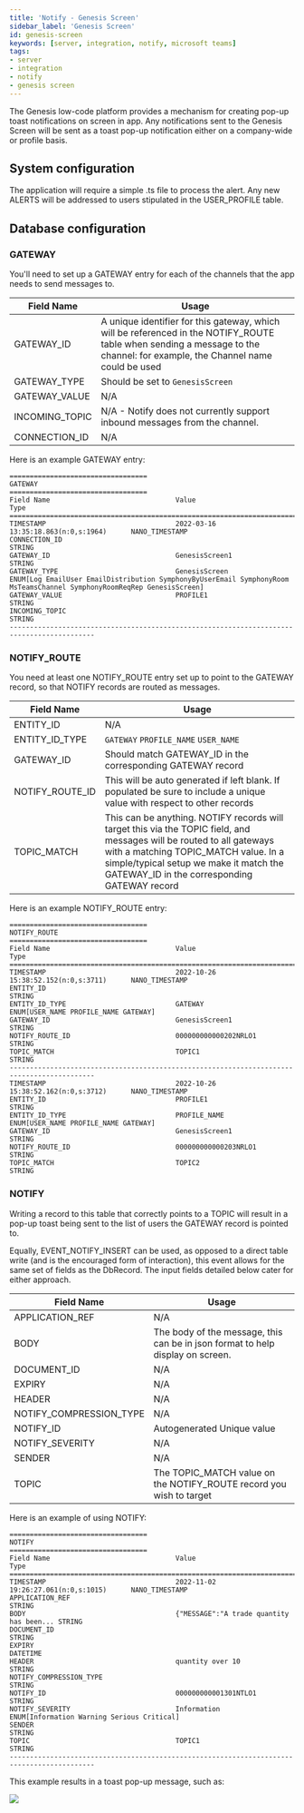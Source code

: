 ```yaml
---
title: 'Notify - Genesis Screen'
sidebar_label: 'Genesis Screen'
id: genesis-screen
keywords: [server, integration, notify, microsoft teams]
tags:
- server
- integration
- notify
- genesis screen
---
```


The Genesis low-code platform provides a mechanism for creating pop-up toast notifications on screen in app. Any notifications sent to the Genesis Screen will be sent as a toast pop-up notification either on a company-wide or profile basis.

## System configuration

The application will require a simple .ts file to process the alert. Any new ALERTS will be addressed to users stipulated in the USER_PROFILE table.

## Database configuration

### GATEWAY

You'll need to set up a GATEWAY entry for each of the channels that the app needs to send messages to.

| Field Name | Usage                                                                                                                                                                       |
| --- |-----------------------------------------------------------------------------------------------------------------------------------------------------------------------------|
| GATEWAY_ID | A unique identifier for this gateway, which will be referenced in the NOTIFY_ROUTE table when sending a message to the channel: for example, the Channel name could be used |
| GATEWAY_TYPE | Should be set to `GenesisScreen`                                                                                                                                            |
| GATEWAY_VALUE | N/A                                                                                                                                                                         |
| INCOMING_TOPIC | N/A - Notify does not currently support inbound messages from the channel.                                                                                                  |
| CONNECTION_ID | N/A                                                                                                                                                                         |

Here is an example GATEWAY entry:

```
==================================
GATEWAY
==================================
Field Name                               Value                                    Type
===========================================================================================
TIMESTAMP                                2022-03-16 13:35:18.863(n:0,s:1964)      NANO_TIMESTAMP
CONNECTION_ID                                                                     STRING
GATEWAY_ID                               GenesisScreen1                           STRING
GATEWAY_TYPE                             GenesisScreen                            ENUM[Log EmailUser EmailDistribution SymphonyByUserEmail SymphonyRoom MsTeamsChannel SymphonyRoomReqRep GenesisScreen]
GATEWAY_VALUE                            PROFILE1                                 STRING
INCOMING_TOPIC                                                                    STRING
-------------------------------------------------------------------------------------------
```

### NOTIFY_ROUTE

You need at least one NOTIFY_ROUTE entry set up to point to the GATEWAY record, so that NOTIFY records are routed as messages.

| Field Name | Usage                                                                                                                                                                                                                                                   |
| --- |---------------------------------------------------------------------------------------------------------------------------------------------------------------------------------------------------------------------------------------------------------|
| ENTITY_ID | N/A                                                                                                                                                                                                                                                     |
| ENTITY_ID_TYPE | `GATEWAY` `PROFILE_NAME` `USER_NAME`                                                                                                                                                                                                                                    |
| GATEWAY_ID | Should match GATEWAY_ID in the corresponding GATEWAY record                                                                                                                                                                                             |
| NOTIFY_ROUTE_ID | This will be auto generated if left blank. If populated be sure to include a unique value with respect to other records                                                                                                                                         |
| TOPIC_MATCH | This can be anything. NOTIFY records will target this via the TOPIC field, and messages will be routed to all gateways with a matching TOPIC_MATCH value. In a simple/typical setup we make it match the GATEWAY_ID in the corresponding GATEWAY record |

Here is an example NOTIFY_ROUTE entry:

```
==================================
NOTIFY_ROUTE
==================================
Field Name                               Value                                    Type
===========================================================================================
TIMESTAMP                                2022-10-26 15:38:52.152(n:0,s:3711)      NANO_TIMESTAMP
ENTITY_ID                                                                         STRING
ENTITY_ID_TYPE                           GATEWAY                                  ENUM[USER_NAME PROFILE_NAME GATEWAY]
GATEWAY_ID                               GenesisScreen1                           STRING
NOTIFY_ROUTE_ID                          000000000000202NRLO1                     STRING
TOPIC_MATCH                              TOPIC1                                   STRING
-------------------------------------------------------------------------------------------
TIMESTAMP                                2022-10-26 15:38:52.162(n:0,s:3712)      NANO_TIMESTAMP
ENTITY_ID                                PROFILE1                                 STRING
ENTITY_ID_TYPE                           PROFILE_NAME                             ENUM[USER_NAME PROFILE_NAME GATEWAY]
GATEWAY_ID                               GenesisScreen1                           STRING
NOTIFY_ROUTE_ID                          000000000000203NRLO1                     STRING
TOPIC_MATCH                              TOPIC2                                   STRING
```

### NOTIFY

Writing a record to this table that correctly points to a TOPIC will result in a pop-up toast being sent to the list of users the GATEWAY record is pointed to.

Equally, EVENT_NOTIFY_INSERT can be used, as opposed to a direct table write (and is the encouraged form of interaction), this event allows for the same set of fields as the DbRecord. The input fields detailed below cater for either approach.

| Field Name | Usage                                                                          |
| --- |--------------------------------------------------------------------------------|
| APPLICATION_REF | N/A                                                                            |
| BODY | The body of the message, this can be in json format to help display on screen. |
| DOCUMENT_ID | N/A                                                                            |
| EXPIRY | N/A                                                                            |
| HEADER | N/A                                                                            |
| NOTIFY_COMPRESSION_TYPE | N/A                                                                            |
| NOTIFY_ID | Autogenerated Unique value                                                     |
| NOTIFY_SEVERITY | N/A                                                                            |
| SENDER | N/A                                                                            |
| TOPIC | The TOPIC_MATCH value on the NOTIFY_ROUTE record you wish to target            |

Here is an example of using NOTIFY:

```
==================================
NOTIFY
==================================
Field Name                               Value                                    Type
===========================================================================================
TIMESTAMP                                2022-11-02 19:26:27.061(n:0,s:1015)      NANO_TIMESTAMP
APPLICATION_REF                                                                   STRING
BODY                                     {"MESSAGE":"A trade quantity has been... STRING
DOCUMENT_ID                                                                       STRING
EXPIRY                                                                            DATETIME
HEADER                                   quantity over 10                         STRING
NOTIFY_COMPRESSION_TYPE                                                           STRING
NOTIFY_ID                                000000000001301NTLO1                     STRING
NOTIFY_SEVERITY                          Information                              ENUM[Information Warning Serious Critical]
SENDER                                                                            STRING
TOPIC                                    TOPIC1                                   STRING
-------------------------------------------------------------------------------------------
```

This example results in a toast pop-up message, such as:

![](/img/notify-genesis-screen-example.png)
